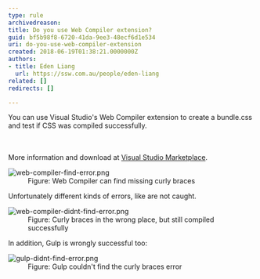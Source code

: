 ```yaml
---
type: rule
archivedreason: 
title: Do you use Web Compiler extension?
guid: bf5b98f8-6720-41da-9ee3-48ecf6d1e534
uri: do-you-use-web-compiler-extension
created: 2018-06-19T01:38:21.0000000Z
authors:
- title: Eden Liang
  url: https://ssw.com.au/people/eden-liang
related: []
redirects: []

---
```



You can use Visual Studio's Web Compiler&#160;extension&#160;to create a bundle.css and&#160;test if CSS was compiled successfully. <br>
<br><excerpt class='endintro'></excerpt><br>
<p>More information and download at&#160;<a href="https&#58;//marketplace.visualstudio.com/items?itemName=MadsKristensen.WebCompiler">Visual Studio Marketplace</a>.</p><dl class="goodImage"><dt> <img src="/PublishingImages/web-compiler-find-error.png" alt="web-compiler-find-error.png" /> </dt><dd>Figure&#58; Web Compiler can find missing curly braces</dd></dl> Unfortunately different kinds of errors, like are not caught. <dl class="badImage"><dt> <img src="/PublishingImages/web-compiler-didnt-find-error.png" alt="web-compiler-didnt-find-error.png" /> </dt><dd>Figure&#58; Curly braces in the wrong place, but still compiled successfully <br></dd></dl><p>In addition, Gulp is wrongly successful too&#58; <br></p><dl class="badImage"><dt><img src="/PublishingImages/gulp-didnt-find-error.png" alt="gulp-didnt-find-error.png" /> </dt><dd>Figure&#58; Gulp couldn't find the curly braces error​<br></dd></dl>


